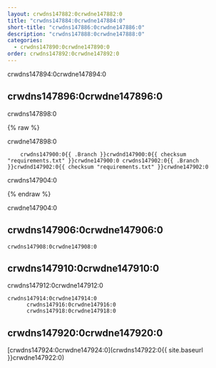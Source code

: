 ```yaml
---
layout: crwdns147882:0crwdne147882:0
title: "crwdns147884:0crwdne147884:0"
short-title: "crwdns147886:0crwdne147886:0"
description: "crwdns147888:0crwdne147888:0"
categories:
  - crwdns147890:0crwdne147890:0
order: crwdns147892:0crwdne147892:0
---
```

crwdns147894:0crwdne147894:0

## crwdns147896:0crwdne147896:0

crwdns147898:0     

{% raw %}

crwdne147898:0

        crwdns147900:0{{ .Branch }}crwdnd147900:0{{ checksum "requirements.txt" }}crwdne147900:0 crwdns147902:0{{ .Branch }}crwdnd147902:0{{ checksum "requirements.txt" }}crwdne147902:0
    

crwdns147904:0            

{% endraw %}

crwdne147904:0

## crwdns147906:0crwdne147906:0

    crwdns147908:0crwdne147908:0
    

## crwdns147910:0crwdne147910:0

crwdns147912:0crwdne147912:0

    crwdns147914:0crwdne147914:0
          crwdns147916:0crwdne147916:0
          crwdns147918:0crwdne147918:0
    

## crwdns147920:0crwdne147920:0

[crwdns147924:0crwdne147924:0](crwdns147922:0{{ site.baseurl }}crwdne147922:0)